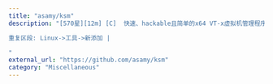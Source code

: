 ```yaml
---
title: "asamy/ksm"
description: "[570星][12m] [C]  快速、hackable且简单的x64 VT-x虚拟机管理程序，支持Windows和Linux

重复区段: Linux->工具->新添加 |

"
external_url: "https://github.com/asamy/ksm"
category: "Miscellaneous"
---
```

